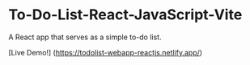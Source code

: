 # To-Do-List-React-JavaScript-Vite

A React app that serves as a simple to-do list.

[Live Demo!] (https://todolist-webapp-reactjs.netlify.app/)
